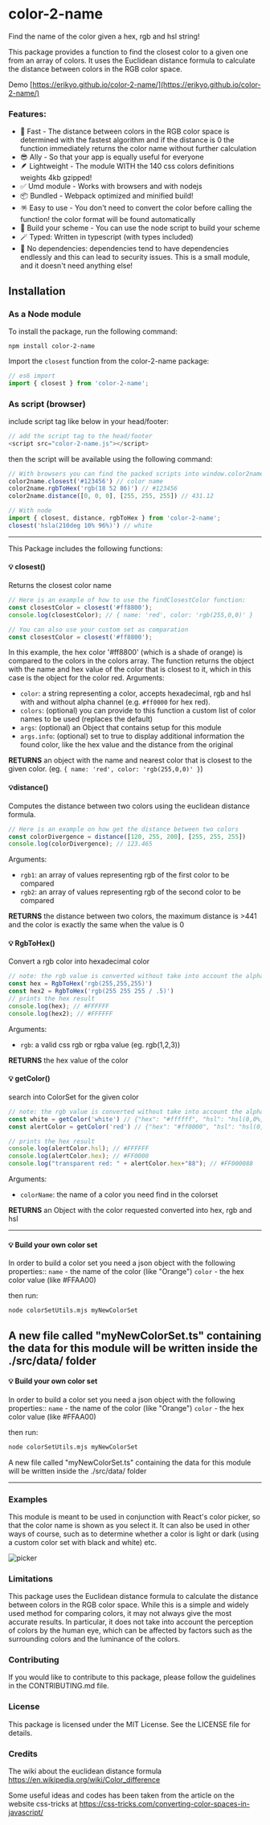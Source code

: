 # color-2-name

Find the name of the color given a hex, rgb and hsl string!

This package provides a function to find the closest color to a given one from an array of colors.
It uses the Euclidean distance formula to calculate the distance between colors in the RGB color space.

Demo [https://erikyo.github.io/color-2-name/](https://erikyo.github.io/color-2-name/)

### Features:
- 🚀 Fast - The distance between colors in the RGB color space is determined with the fastest algorithm and if the distance is 0 the function immediately returns the color name without further calculation
- 😎 Ally - So that your app is equally useful for everyone
- 🪶 Lightweight - The module WITH the 140 css colors definitions weights 4kb gzipped!
- ✅ Umd module - Works with browsers and with nodejs
- 📦 Bundled - Webpack optimized and minified build!
- 🪅 Easy to use - You don't need to convert the color before calling the function! the color format will be found automatically
- 🎨 Build your scheme - You can use the node script to build your scheme
- 🪄️ Typed: Written in typescript (with types included)
- 🎈 No dependencies: dependencies tend to have dependencies endlessly and this can lead to security issues. This is a small module, and it doesn't need anything else!

## Installation

### As a Node module
To install the package, run the following command:

```
npm install color-2-name
```
Import the `closest` function from the color-2-name package:

```js
// es6 import
import { closest } from 'color-2-name';
```

### As script (browser)

include script tag like below in your head/footer:

```js
// add the script tag to the head/footer
<script src="color-2-name.js"></script>
```

then the script will be available using the following command:

```js
// With browsers you can find the packed scripts into window.color2name
color2name.closest('#123456') // color name
color2name.rgbToHex('rgb(18 52 86)') // #123456
color2name.distance([0, 0, 0], [255, 255, 255]) // 431.12

// With node
import { closest, distance, rgbToHex } from 'color-2-name';
closest('hsla(210deg 10% 96%)') // white
```

---

This Package includes the following functions:

#### 💡 closest()
Returns the closest color name

```js
// Here is an example of how to use the findClosestColor function:
const closestColor = closest('#ff8800');
console.log(closestColor); // { name: 'red', color: 'rgb(255,0,0)' }

// You can also use your custom set as comparation
const closestColor = closest('#ff8800');
```
In this example, the hex color '#ff8800' (which is a shade of orange) is compared to the colors in the colors array. The function returns the object with the name and hex value of the color that is closest to it, which in this case is the object for the color red.
Arguments:

- `color`: a string representing a color, accepts hexadecimal, rgb and hsl with and without alpha channel (e.g. `#ff0000` for hex red).
- `colors`: (optional) you can provide to this function a custom list of color names to be used (replaces the default)
- `args`: (optional) an Object that contains setup for this module
- `args.info`: (optional) set to true to display additional information the found color, like the hex value and the distance from the original

**RETURNS** an object with the name and nearest color that is closest to the given color. (eg. `{ name: 'red', color: 'rgb(255,0,0)' }`)



#### 💡distance()
Computes the distance between two colors using the euclidean distance formula.

```js
// Here is an example on how get the distance between two colors
const colorDivergence = distance([120, 255, 200], [255, 255, 255])
console.log(colorDivergence); // 123.465
```

Arguments:

- `rgb1`: an array of values representing rgb of the first color to be compared
- `rgb2`: an array of values representing rgb of the second color to be compared

**RETURNS** the distance between two colors, the maximum distance is >441 and the color is exactly the same when the value is 0

#### 💡 RgbToHex()
Convert a rgb color into hexadecimal color

```js
// note: the rgb value is converted without take into account the alpha channel
const hex = RgbToHex('rgb(255,255,255)')
const hex2 = RgbToHex('rgb(255 255 255 / .5)')
// prints the hex result
console.log(hex); // #FFFFFF
console.log(hex2); // #FFFFFF
```
Arguments:

- `rgb`: a valid css rgb or rgba value (eg. rgb(1,2,3))

**RETURNS** the hex value of the color

#### 💡 getColor()
search into ColorSet for the given color

```js
// note: the rgb value is converted without take into account the alpha channel
const white = getColor('white') // {"hex": "#ffffff", "hsl": "hsl(0,0%,100%)", "rgb": "rgb(255,255,255)"}
const alertColor = getColor('red') // {"hex": "#ff0000", "hsl": "hsl(0,100%,50%)", "rgb": "rgb(255,0,0)"}

// prints the hex result
console.log(alertColor.hsl); // #FFFFFF
console.log(alertColor.hex); // #FF0000
console.log("transparent red: " + alertColor.hex+"88"); // #FF000088
```
Arguments:

- `colorName`: the name of a color you need find in the colorset

**RETURNS** an Object with the color requested converted into hex, rgb and hsl

---

#### 💡 Build your own color set

In order to build a color set you need a json object with the following properties::
`name` - the name of the color (like "Orange")
`color` - the hex color value (like #FFAA00)

then run:

```bash
node colorSetUtils.mjs myNewColorSet
```
A new file called "myNewColorSet.ts" containing the data for this module will be written inside the ./src/data/ folder
---

#### 💡 Build your own color set

In order to build a color set you need a json object with the following properties::
`name` - the name of the color (like "Orange")
`color` - the hex color value (like #FFAA00)

then run:

```bash
node colorSetUtils.mjs myNewColorSet
```
A new file called "myNewColorSet.ts" containing the data for this module will be written inside the ./src/data/ folder

---
### Examples
This module is meant to be used in conjunction with React's color picker, so that the color name is shown as you select it. It can also be used in other ways of course, such as to determine whether a color is light or dark (using a custom color set with black and white) etc.

![picker](https://user-images.githubusercontent.com/8550908/209803600-81954bea-63a0-4951-ac4c-a965a9d93bca.gif)



### Limitations
This package uses the Euclidean distance formula to calculate the distance between colors in the RGB color space. While this is a simple and widely used method for comparing colors, it may not always give the most accurate results. In particular, it does not take into account the perception of colors by the human eye, which can be affected by factors such as the surrounding colors and the luminance of the colors.

### Contributing
If you would like to contribute to this package, please follow the guidelines in the CONTRIBUTING.md file.

### License
This package is licensed under the MIT License. See the LICENSE file for details.

### Credits
The wiki about the euclidean distance formula https://en.wikipedia.org/wiki/Color_difference

Some useful ideas and codes has been taken from the article on the website css-tricks at https://css-tricks.com/converting-color-spaces-in-javascript/

